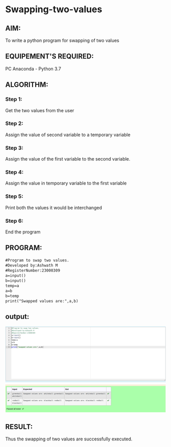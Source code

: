 # Swapping-two-values
## AIM:
To write a python program for swapping of two values
## EQUIPEMENT'S REQUIRED: 
PC
Anaconda - Python 3.7
## ALGORITHM: 
### Step 1:
Get the two values from the user
### Step 2: 
Assign the value of second variable to a temporary variable 
### Step 3: 
Assign the value of the first variable to the second variable.
### Step 4:  
Assign the value in temporary variable to the first variable
### Step 5: 
Print both the values it would be interchanged
### Step 6: 
End the program
## PROGRAM:
```
#Program to swap two values.
#Developed by:Ashwath M 
#RegisterNumber:23000309
a=input()
b=input()
temp=a
a=b
b=temp
print("Swapped values are:",a,b)

```
## output:
![output](/out.png)

## RESULT:
Thus the swapping of two values are successfully executed.



